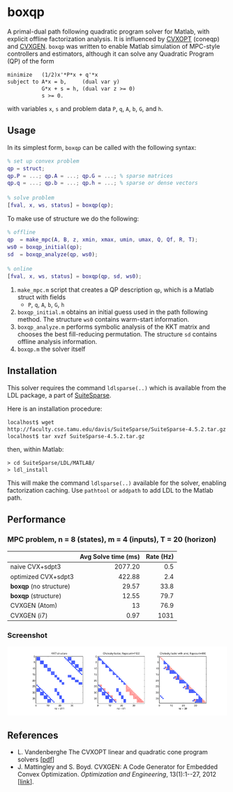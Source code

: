 # boxqp
A primal-dual path following quadratic program solver for Matlab, with explicit
offline factorization analysis. It is influenced by
[CVXOPT](http://cvxopt.org/) (coneqp) and [CVXGEN](http://cvxgen.com/).
`boxqp` was written to enable Matlab simulation of MPC-style controllers and
estimators, although it can solve any Quadratic Program (QP) of the form
```
minimize   (1/2)x'*P*x + q'*x
subject to A*x = b,     (dual var y)
           G*x + s = h, (dual var z >= 0)
           s >= 0.
```
with variables `x`, `s` and problem data `P`, `q`, `A`, `b`, `G`, and `h`.


## Usage
In its simplest form, `boxqp` can be called with the following syntax:
```Matlab
% set up convex problem
qp = struct;
qp.P = ...; qp.A = ...; qp.G = ...; % sparse matrices
qp.q = ...; qp.b = ...; qp.h = ...; % sparse or dense vectors

% solve problem
[fval, x, ws, status] = boxqp(qp);
```

To make use of structure we do the following:
```Matlab
% offline
qp  = make_mpc(A, B, z, xmin, xmax, umin, umax, Q, Qf, R, T);
ws0 = boxqp_initial(qp);
sd  = boxqp_analyze(qp, ws0);

% online
[fval, x, ws, status] = boxqp(qp, sd, ws0);
```
1. `make_mpc.m` script that creates a QP description `qp`, which is a
    Matlab struct with fields
    * `P`, `q`, `A`, `b`, `G`, `h`
2. `boxqp_initial.m` obtains an initial guess used in the path
    following method. The structure `ws0` contains warm-start information.
3. `boxqp_analyze.m` performs symbolic analysis of the KKT matrix and
   chooses the best fill-reducing permutation. The structure `sd` contains offline analysis information.
4. `boxqp.m` the solver itself


## Installation
This solver requires the command `ldlsparse(..)`
which is available from the LDL package, a part of
[SuiteSparse](http://faculty.cse.tamu.edu/davis/suitesparse.html).

Here is an installation procedure:
```
localhost$ wget http://faculty.cse.tamu.edu/davis/SuiteSparse/SuiteSparse-4.5.2.tar.gz
localhost$ tar xvzf SuiteSparse-4.5.2.tar.gz
```
then, within Matlab:
```
> cd SuiteSparse/LDL/MATLAB/
> ldl_install
```
This will make the command `ldlsparse(..)` available for the solver, enabling
factorization caching. Use `pathtool` or `addpath` to add LDL to the Matlab
path.

## Performance
### MPC problem, n = 8 (states), m = 4 (inputs), T = 20 (horizon)
|                        | Avg Solve time (ms) | Rate (Hz)  |
| ---------------------- |--------------------:| ----------:|
|naive CVX+sdpt3         |             2077.20 |        0.5 |
|optimized CVX+sdpt3     |              422.88 |        2.4 |
|**boxqp** (no structure)|               29.57 |       33.8 |
|**boxqp** (structure)   |               12.55 |       79.7 |
|CVXGEN (Atom)           |                  13 |       76.9 |
|CVXGEN (i7)             |                0.97 |       1031 |

### Screenshot
![Offline analysis](https://raw.githubusercontent.com/ipapusha/boxqp/master/fig/structures.png)
## References
* L. Vandenberghe The CVXOPT linear and quadratic cone program solvers
  \[[pdf](http://www.seas.ucla.edu/~vandenbe/publications/coneprog.pdf)\]
* J. Mattingley and S. Boyd. CVXGEN: A Code Generator for Embedded Convex
  Optimization. *Optimization and Engineering*, 13(1):1--27, 2012
  \[[link](http://stanford.edu/~boyd/papers/code_gen_impl.html)\].
